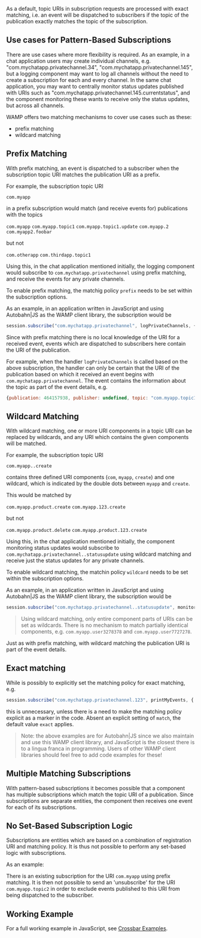 As a default, topic URIs in subscription requests are processed with exact matching, i.e. an event will be dispatched to subscribers if the topic of the publication exactly matches the topic of the subscription. 

## Use cases for Pattern-Based Subscriptions

There are use cases where more flexibility is required. As an example, in a chat application users may create individual channels, e.g. "com.mychatapp.privatechannel.34", "com.mychatapp.privatechannel.145", but a logging component may want to log all channels without the need to create a subscription for each and every channel. In the same chat application, you may want to centrally monitor status updates published with URIs such as "com.mychatapp.privatechannel.145.currentstatus", and the component monitoring these wants to receive only the status updates, but across all channels.

WAMP offers two matching mechanisms to cover use cases such as these:

* prefix matching
* wildcard matching

## Prefix Matching

With prefix matching, an event is dispatched to a subscriber when the subscription topic URI matches the publication URI as a prefix.

For example, the subscription topic URI

`com.myapp`

in a prefix subscription would match (and receive events for) publications with the topics

`com.myapp`
`com.myapp.topic1`
`com.myapp.topic1.update`
`com.myapp.2`
`com.myapp2.foobar`

but not

`com.otherapp`
`com.thirdapp.topic1`

Using this, in the chat application mentioned initially, the logging component would subscribe to `com.mychatapp.privatechannel` using prefix matching, and receive the events for any private channels.

To enable prefix matching, the matchig policy `prefix` needs to be set within the subscription options. 

As an example, in an application written in JavaScript and using Autobahn|JS as the WAMP client library, the subscription would be

```javascript
session.subscribe("com.mychatapp.privatechannel", logPrivateChannels, { match: "prefix" });
```

Since with prefix matching there is no local knowledge of the URI for a received event, events which are dispatched to subscribers here contain the URI of the publication.

For example, when the handler `logPrivateChannels` is called based on the above subscription, the handler can only be certain that the URI of the publication based on which it received an event begins with `com.mychatapp.privatechannel`. The event contains the information about the topic as part of the event details, e.g. 

```javascript
{publication: 464157938, publisher: undefined, topic: "com.myapp.topic1"}
```

## Wildcard Matching

With wildcard matching, one or more URI components in a topic URI can be replaced by wildcards, and any URI which contains the given components will be matched.

For example, the subscription topic URI

`com.myapp..create`

contains three defined URI components (`com`, `myapp`, `create`) and one wildcard, which is indicated by the double dots between `myapp` and `create`.

This would be matched by

`com.myapp.product.create`
`com.myapp.123.create`

but not 

`com.myapp.product.delete`
`com.myapp.product.123.create`

Using this, in the chat application mentioned initially, the component monitoring status updates would subscribe to `com.mychatapp.privatechannel..statusupdate` using wildcard matching and receive just the status updates for any private channels.

To enable wildcard matching, the matchin policy `wildcard` needs to be set within the subscription options.

As an example, in an application written in JavaScript and using Autobahn|JS as the WAMP client library, the subscription would be

```javascript
session.subscribe("com.mychatapp.privatechannel..statusupdate", monitorStatusUpdates, { match: "wildcard" });
```

> Using wildcard matching, only entire component parts of URIs can be set as wildcards. There is no mechanism to match partially identical components, e.g. `com.myapp.user3278378` and `com.myapp.user7727278`.


Just as with prefix matching, with wildcard matching the publication URI is part of the event details.

## Exact matching

While is possibly to explicitly set the matching policy for exact matching, e.g.

```javascript
session.subscribe("com.mychatapp.privatechannel.123", printMyEvents, { match: "exact" });
```

this is unnecessary, unless there is a need to make the matching policy explicit as a marker in the code. Absent an explicit setting of `match`, the default value `exact` applies.


> Note: the above examples are for Autobahn|JS since we also maintain and use this WAMP client library, and JavaScript is the closest there is to a lingua franca in programming. Users of other WAMP client libraries should feel free to add code examples for these!

## Multiple Matching Subscriptions

With pattern-based subscriptions it becomes possible that a component has multiple subscriptions which match the topic URI of a publication. Since subscriptions are separate entities, the component then receives one event for each of its subscriptions.

## No Set-Based Subscription Logic

Subscriptions are entities which are based on a combination of registration URI and matching policy. It is thus not possible to perform any set-based logic with subscriptions.

As an example: 

There is an existing subscription for the URI `com.myapp` using prefix matching. It is then not possible to send an 'unsubscribe' for the URI `com.myapp.topic2` in order to exclude events published to this URI from being dispatched to the subscriber.

## Working Example

For a full working example in JavaScript, see [Crossbar Examples](https://github.com/crossbario/crossbarexamples/tree/master/metaapi).